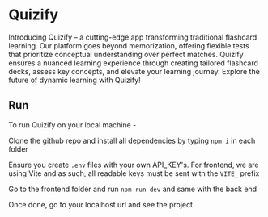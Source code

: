 # Quizify

Introducing Quizify – a cutting-edge app transforming traditional flashcard learning. Our platform goes beyond memorization, offering flexible tests that prioritize conceptual understanding over perfect matches. Quizify ensures a nuanced learning experience through creating tailored flashcard decks, assess key concepts, and elevate your learning journey. Explore the future of dynamic learning with Quizify!

## Run

To run Quizify on your local machine -

Clone the github repo and install all dependencies by typing  `npm i` in each folder

Ensure you create `.env` files with your own API_KEY's. For frontend, we are using Vite and as such, all readable keys must be sent with the `VITE_` prefix

Go to the frontend folder and run `npm run dev` and same with the back end

Once done, go to your localhost url and see the project
